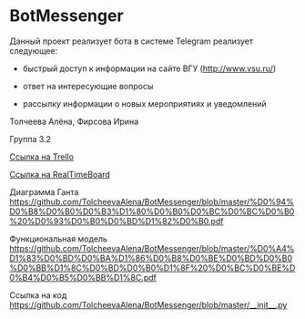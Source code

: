 # BotMessenger

Данный проект реализует бота в системе Telegram реализует следующее:

- быстрый доступ к информации на сайте ВГУ (http://www.vsu.ru/)

- ответ на интересующие вопросы

- рассылку информации о новых мероприятиях и уведомлений

Толчеева Алёна, Фирсова Ирина 

Группа 3.2

[Ссылка на Trello](https://trello.com/b/gSTMakbh/%D0%B1%D0%BE%D1%82-%D0%BC%D0%B5%D1%81%D1%81%D0%B5%D0%BD%D0%B4%D0%B6%D0%B5%D1%80) 

[Ссылка на RealTimeBoard](https://realtimeboard.com/app/board/o9J_kxmfw5E=/) 

Диаграмма Ганта
https://github.com/TolcheevaAlena/BotMessenger/blob/master/%D0%94%D0%B8%D0%B0%D0%B3%D1%80%D0%B0%D0%BC%D0%BC%D0%B0%20%D0%93%D0%B0%D0%BD%D1%82%D0%B0.pdf

Функциональная модель
https://github.com/TolcheevaAlena/BotMessenger/blob/master/%D0%A4%D1%83%D0%BD%D0%BA%D1%86%D0%B8%D0%BE%D0%BD%D0%B0%D0%BB%D1%8C%D0%BD%D0%B0%D1%8F%20%D0%BC%D0%BE%D0%B4%D0%B5%D0%BB%D1%8C.pdf

Ссылка на код
https://github.com/TolcheevaAlena/BotMessenger/blob/master/__init__.py
